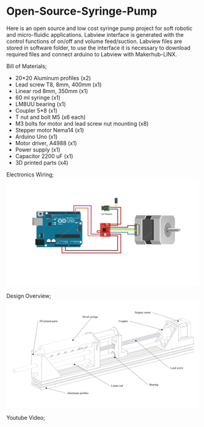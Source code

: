 # Open-Source-Syringe-Pump
Here is an open source and low cost syringe pump project for soft robotic and micro-fluidic applications. Labview interface is generated with the control functions of on/off and volume feed/suction. Labview files are stored in software folder, to use the interface it is necessary to download required files and connect arduino to Labview with Makerhub-LINX.

Bill of Materials;
- 20*20 Aluminum profiles (x2)
- Lead screw T8, 8mm, 400mm (x1)
- Linear rod 8mm, 350mm (x1)
- 60 ml syringe (x1)
- LM8UU bearing (x1)
- Coupler 5*8 (x1)
- T nut and bolt M5 (x6 each)
- M3 bolts for motor and lead screw nut mounting (x8)
- Stepper motor Nema14 (x1)
- Arduino Uno (x1)
- Motor driver, A4988 (x1)
- Power supply (x1)
- Capacitor 2200 uF (x1)
- 3D printed parts (x4)

Electronics Wiring;
![](03_Images/circuit.jpg)

Design Overview;
![](03_Images/design.jpg)

Youtube Video;
